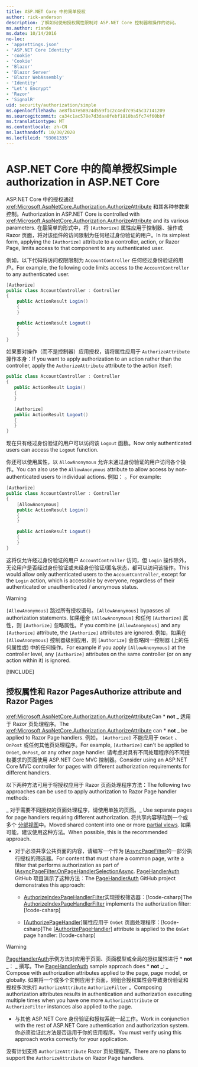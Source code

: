 ```yaml
---
title: ASP.NET Core 中的简单授权
author: rick-anderson
description: 了解如何使用授权属性限制对 ASP.NET Core 控制器和操作的访问。
ms.author: riande
ms.date: 10/14/2016
no-loc:
- 'appsettings.json'
- 'ASP.NET Core Identity'
- 'cookie'
- 'Cookie'
- 'Blazor'
- 'Blazor Server'
- 'Blazor WebAssembly'
- 'Identity'
- "Let's Encrypt"
- 'Razor'
- 'SignalR'
uid: security/authorization/simple
ms.openlocfilehash: ae8fb47e58924d559f1c2c4ed7c9545c37141209
ms.sourcegitcommit: ca34c1ac578e7d3daa0febf1810ba5fc74f60bbf
ms.translationtype: MT
ms.contentlocale: zh-CN
ms.lasthandoff: 10/30/2020
ms.locfileid: "93061335"
---
```

# <a name="simple-authorization-in-aspnet-core"></a><span data-ttu-id="03438-103">ASP.NET Core 中的简单授权</span><span class="sxs-lookup"><span data-stu-id="03438-103">Simple authorization in ASP.NET Core</span></span>

<a name="security-authorization-simple"></a>

<span data-ttu-id="03438-104">ASP.NET Core 中的授权通过 <xref:Microsoft.AspNetCore.Authorization.AuthorizeAttribute> 和其各种参数来控制。</span><span class="sxs-lookup"><span data-stu-id="03438-104">Authorization in ASP.NET Core is controlled with <xref:Microsoft.AspNetCore.Authorization.AuthorizeAttribute> and its various parameters.</span></span> <span data-ttu-id="03438-105">在最简单的形式中，将 `[Authorize]` 属性应用于控制器、操作或 Razor 页面，将对该组件的访问限制为任何经过身份验证的用户。</span><span class="sxs-lookup"><span data-stu-id="03438-105">In its simplest form, applying the `[Authorize]` attribute to a controller, action, or Razor Page, limits access to that component to any authenticated user.</span></span>

<span data-ttu-id="03438-106">例如，以下代码将访问权限限制为 `AccountController` 任何经过身份验证的用户。</span><span class="sxs-lookup"><span data-stu-id="03438-106">For example, the following code limits access to the `AccountController` to any authenticated user.</span></span>

```csharp
[Authorize]
public class AccountController : Controller
{
    public ActionResult Login()
    {
    }

    public ActionResult Logout()
    {
    }
}
```

<span data-ttu-id="03438-107">如果要对操作（而不是控制器）应用授权，请将属性应用于 `AuthorizeAttribute` 操作本身：</span><span class="sxs-lookup"><span data-stu-id="03438-107">If you want to apply authorization to an action rather than the controller, apply the `AuthorizeAttribute` attribute to the action itself:</span></span>

```csharp
public class AccountController : Controller
{
   public ActionResult Login()
   {
   }

   [Authorize]
   public ActionResult Logout()
   {
   }
}
```

<span data-ttu-id="03438-108">现在只有经过身份验证的用户可以访问该 `Logout` 函数。</span><span class="sxs-lookup"><span data-stu-id="03438-108">Now only authenticated users can access the `Logout` function.</span></span>

<span data-ttu-id="03438-109">你还可以使用属性，以 `AllowAnonymous` 允许未通过身份验证的用户访问各个操作。</span><span class="sxs-lookup"><span data-stu-id="03438-109">You can also use the `AllowAnonymous` attribute to allow access by non-authenticated users to individual actions.</span></span> <span data-ttu-id="03438-110">例如： 。</span><span class="sxs-lookup"><span data-stu-id="03438-110">For example:</span></span>

```csharp
[Authorize]
public class AccountController : Controller
{
    [AllowAnonymous]
    public ActionResult Login()
    {
    }

    public ActionResult Logout()
    {
    }
}
```

<span data-ttu-id="03438-111">这将仅允许经过身份验证的用户 `AccountController` 访问，但 `Login` 操作除外，无论用户是否经过身份验证或未经身份验证/匿名状态，都可以访问该操作。</span><span class="sxs-lookup"><span data-stu-id="03438-111">This would allow only authenticated users to the `AccountController`, except for the `Login` action, which is accessible by everyone, regardless of their authenticated or unauthenticated / anonymous status.</span></span>

> [!WARNING]
> <span data-ttu-id="03438-112">`[AllowAnonymous]` 跳过所有授权语句。</span><span class="sxs-lookup"><span data-stu-id="03438-112">`[AllowAnonymous]` bypasses all authorization statements.</span></span> <span data-ttu-id="03438-113">如果组合 `[AllowAnonymous]` 和任何 `[Authorize]` 属性，则 `[Authorize]` 忽略属性。</span><span class="sxs-lookup"><span data-stu-id="03438-113">If you combine `[AllowAnonymous]` and any `[Authorize]` attribute, the `[Authorize]` attributes are ignored.</span></span> <span data-ttu-id="03438-114">例如，如果在 `[AllowAnonymous]` 控制器级别应用，则 `[Authorize]` 会忽略同一控制器 (上的任何属性或) 中的任何操作。</span><span class="sxs-lookup"><span data-stu-id="03438-114">For example if you apply `[AllowAnonymous]` at the controller level, any `[Authorize]` attributes on the same controller (or on any action within it) is ignored.</span></span>

[!INCLUDE[](~/includes/requireAuth.md)]

<a name="aarp"></a>

## <a name="authorize-attribute-and-no-locrazor-pages"></a><span data-ttu-id="03438-115">授权属性和 Razor Pages</span><span class="sxs-lookup"><span data-stu-id="03438-115">Authorize attribute and Razor Pages</span></span>

<span data-ttu-id="03438-116"><xref:Microsoft.AspNetCore.Authorization.AuthorizeAttribute>Can \* **not** _ 适用于 Razor 页处理程序。</span><span class="sxs-lookup"><span data-stu-id="03438-116">The <xref:Microsoft.AspNetCore.Authorization.AuthorizeAttribute> can \* **not** _ be applied to Razor Page handlers.</span></span> <span data-ttu-id="03438-117">例如， `[Authorize]` 不能应用于 `OnGet` 、 `OnPost` 或任何其他页处理程序。</span><span class="sxs-lookup"><span data-stu-id="03438-117">For example, `[Authorize]` can't be applied to `OnGet`, `OnPost`, or any other page handler.</span></span> <span data-ttu-id="03438-118">请考虑对具有不同处理程序的不同授权要求的页面使用 ASP.NET Core MVC 控制器。</span><span class="sxs-lookup"><span data-stu-id="03438-118">Consider using an ASP.NET Core MVC controller for pages with different authorization requirements for different handlers.</span></span>

<span data-ttu-id="03438-119">以下两种方法可用于将授权应用于 Razor 页面处理程序方法：</span><span class="sxs-lookup"><span data-stu-id="03438-119">The following two approaches can be used to apply authorization to Razor Page handler methods:</span></span>

<span data-ttu-id="03438-120">_ 对于需要不同授权的页面处理程序，请使用单独的页面。</span><span class="sxs-lookup"><span data-stu-id="03438-120">_ Use separate pages for page handlers requiring different authorization.</span></span> <span data-ttu-id="03438-121">将共享内容移动到一个或多个 [分部视图](xref:mvc/views/partial)中。</span><span class="sxs-lookup"><span data-stu-id="03438-121">Moved shared content into one or more [partial views](xref:mvc/views/partial).</span></span> <span data-ttu-id="03438-122">如果可能，建议使用这种方法。</span><span class="sxs-lookup"><span data-stu-id="03438-122">When possible, this is the recommended approach.</span></span>
* <span data-ttu-id="03438-123">对于必须共享公共页面的内容，请编写一个作为 [IAsyncPageFilter](xref:Microsoft.AspNetCore.Mvc.Filters.IAsyncPageFilter.OnPageHandlerSelectionAsync%2A)的一部分执行授权的筛选器。</span><span class="sxs-lookup"><span data-stu-id="03438-123">For content that must share a common page, write a filter that performs authorization as part of [IAsyncPageFilter.OnPageHandlerSelectionAsync](xref:Microsoft.AspNetCore.Mvc.Filters.IAsyncPageFilter.OnPageHandlerSelectionAsync%2A).</span></span> <span data-ttu-id="03438-124">[PageHandlerAuth](https://github.com/dotnet/AspNetCore.Docs/tree/master/aspnetcore/security/authorization/simple/samples/3.1/PageHandlerAuth) GitHub 项目演示了这种方法：</span><span class="sxs-lookup"><span data-stu-id="03438-124">The [PageHandlerAuth](https://github.com/dotnet/AspNetCore.Docs/tree/master/aspnetcore/security/authorization/simple/samples/3.1/PageHandlerAuth) GitHub project demonstrates this approach:</span></span>
  * <span data-ttu-id="03438-125">[AuthorizeIndexPageHandlerFilter](https://github.com/dotnet/AspNetCore.Docs/blob/master/aspnetcore/security/authorization/simple/samples/3.1/PageHandlerAuth/AuthorizeIndexPageHandlerFilter.cs)实现授权筛选器：[!code-csharp[](~/security/authorization/simple/samples/3.1/PageHandlerAuth/Pages/Index.cshtml.cs?name=snippet)]</span><span class="sxs-lookup"><span data-stu-id="03438-125">The [AuthorizeIndexPageHandlerFilter](https://github.com/dotnet/AspNetCore.Docs/blob/master/aspnetcore/security/authorization/simple/samples/3.1/PageHandlerAuth/AuthorizeIndexPageHandlerFilter.cs) implements the authorization filter: [!code-csharp[](~/security/authorization/simple/samples/3.1/PageHandlerAuth/Pages/Index.cshtml.cs?name=snippet)]</span></span>

  * <span data-ttu-id="03438-126">[[AuthorizePageHandler]](https://github.com/dotnet/AspNetCore.Docs/tree/master/aspnetcore/security/authorization/simple/samples/3.1/PageHandlerAuth/Pages/Index.cshtml.cs#L16)属性应用于 `OnGet` 页面处理程序：[!code-csharp[](~/security/authorization/simple/samples/3.1/PageHandlerAuth/AuthorizeIndexPageHandlerFilter.cs?name=snippet)]</span><span class="sxs-lookup"><span data-stu-id="03438-126">The [[AuthorizePageHandler]](https://github.com/dotnet/AspNetCore.Docs/tree/master/aspnetcore/security/authorization/simple/samples/3.1/PageHandlerAuth/Pages/Index.cshtml.cs#L16) attribute is applied to the `OnGet` page handler: [!code-csharp[](~/security/authorization/simple/samples/3.1/PageHandlerAuth/AuthorizeIndexPageHandlerFilter.cs?name=snippet)]</span></span>

> [!WARNING]
> <span data-ttu-id="03438-127">[PageHandlerAuth](https://github.com/pranavkm/PageHandlerAuth)示例方法对应用于页面、页面模型或全局的授权属性进行 \* **not** _： _ 撰写。</span><span class="sxs-lookup"><span data-stu-id="03438-127">The [PageHandlerAuth](https://github.com/pranavkm/PageHandlerAuth) sample approach does \* **not** _: _ Compose with authorization attributes applied to the page, page model, or globally.</span></span> <span data-ttu-id="03438-128">如果将一个或多个实例应用于页面，则组合授权属性会导致身份验证和授权多次执行 `AuthorizeAttribute` `AuthorizeFilter` 。</span><span class="sxs-lookup"><span data-stu-id="03438-128">Composing authorization attributes results in authentication and authorization executing multiple times when you have one more `AuthorizeAttribute` or `AuthorizeFilter` instances also applied to the page.</span></span>
> * <span data-ttu-id="03438-129">与其他 ASP.NET Core 身份验证和授权系统一起工作。</span><span class="sxs-lookup"><span data-stu-id="03438-129">Work in conjunction with the rest of ASP.NET Core authentication and authorization system.</span></span> <span data-ttu-id="03438-130">你必须验证此方法是否适用于你的应用程序。</span><span class="sxs-lookup"><span data-stu-id="03438-130">You must verify using this approach works correctly for your application.</span></span>

<span data-ttu-id="03438-131">没有计划支持 `AuthorizeAttribute` Razor 页处理程序。</span><span class="sxs-lookup"><span data-stu-id="03438-131">There are no plans to support the `AuthorizeAttribute` on Razor Page handlers.</span></span> 
